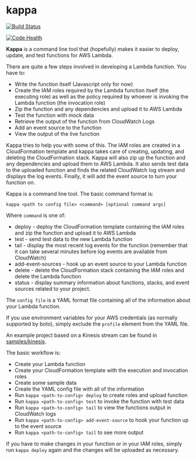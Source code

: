 kappa
=====

[![Build Status](https://travis-ci.org/garnaat/kappa.svg?branch=develop)](https://travis-ci.org/garnaat/kappa)

[![Code Health](https://landscape.io/github/garnaat/kappa/develop/landscape.svg)](https://landscape.io/github/garnaat/kappa/develop)

**Kappa** is a command line tool that (hopefully) makes it easier to
deploy, update, and test functions for AWS Lambda.

There are quite a few steps involved in developing a Lambda function.
You have to:

* Write the function itself (Javascript only for now)
* Create the IAM roles required by the Lambda function itself (the executing
role) as well as the policy required by whoever is invoking the Lambda
function (the invocation role)
* Zip the function and any dependencies and upload it to AWS Lambda
* Test the function with mock data
* Retrieve the output of the function from CloudWatch Logs
* Add an event source to the function
* View the output of the live function

Kappa tries to help you with some of this.  The IAM roles are created
in a CloudFormation template and kappa takes care of creating, updating, and
deleting the CloudFormation stack.  Kappa will also zip up the function and
any dependencies and upload them to AWS Lambda.  It also sends test data
to the uploaded function and finds the related CloudWatch log stream and
displays the log events.  Finally, it will add the event source to turn
your function on.

Kappa is a command line tool.  The basic command format is:

    kappa <path to config file> <command> [optional command args]

Where ``command`` is one of:

* deploy - deploy the CloudFormation template containing the IAM roles and zip
  the function and upload it to AWS Lambda
* test - send test data to the new Lambda function
* tail - display the most recent log events for the function (remember that it
  can take several minutes before log events are available from CloudWatch)
* add-event-sources - hook up an event source to your Lambda function
* delete - delete the CloudFormation stack containing the IAM roles and delete
  the Lambda function
* status - display summary information about functions, stacks, and event
  sources related to your project.

The ``config file`` is a YAML format file containing all of the information
about your Lambda function.

If you use environment variables for your AWS credentials (as normally supported by boto),
simply exclude the ``profile`` element from the YAML file.

An example project based on a Kinesis stream can be found in
[samples/kinesis](https://github.com/garnaat/kappa/tree/develop/samples/kinesis).

The basic workflow is:

* Create your Lambda function
* Create your CloudFormation template with the execution and invocation roles
* Create some sample data
* Create the YAML config file with all of the information
* Run ``kappa <path-to-config> deploy`` to create roles and upload function
* Run ``kappa <path-to-config> test`` to invoke the function with test data
* Run ``kappa <path-to-config> tail`` to view the functions output in CloudWatch logs
* Run ``kappa <path-to-config> add-event-source`` to hook your function up to the event source
* Run ``kappa <path-to-config> tail`` to see more output

If you have to make changes in your function or in your IAM roles, simply run
``kappa deploy`` again and the changes will be uploaded as necessary.

